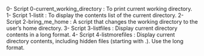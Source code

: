 0- Script 0-current_working_directory : To print current working directory.
1- Script 1-listit : To display the contents list of the current directory.
2- Script 2-bring_me_home : A script that changes the working directory to the user’s home directory.
3- Script 3-listfiles : Display current directory contents in a long format.
4- Script 4-listmorefiles : Display current directory contents, including hidden files (starting with .). Use the long format.
